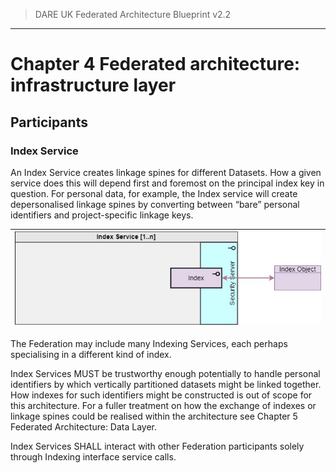 > DARE UK Federated Architecture Blueprint  v2.2
----

# Chapter 4 Federated architecture: infrastructure layer
## Participants
### Index Service

An Index Service creates linkage spines for different Datasets. How a given service does this will depend first and foremost on the principal index key in question. For personal data, for example, the Index service will create depersonalised linkage spines by converting between “bare” personal identifiers and project-specific linkage keys.

| [![Index service](../assets/images/federation-2-TRE_Federation_Elements_IS.jpg)](../assets/images/federation-2-TRE_Federation_Elements_IS.jpg) |
| ---- |

The Federation may include many Indexing Services, each perhaps specialising in a different kind of index.

Index Services MUST be trustworthy enough potentially to handle personal identifiers by which vertically partitioned datasets might be linked together. How indexes for such identifiers might be constructed is out of scope for this architecture. For a fuller treatment on how the exchange of indexes or linkage spines could be realised within the architecture see Chapter 5 Federated Architecture: Data Layer.

Index Services SHALL interact with other Federation participants solely through Indexing interface service calls. 
